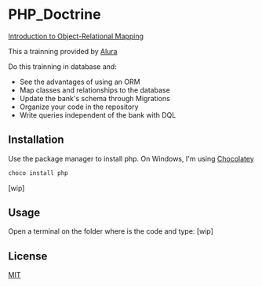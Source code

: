 # PHP_Doctrine
[Introduction to Object-Relational Mapping](https://cursos.alura.com.br/course/php-doctrine-mapeamento-objeto-relacional)

This a trainning provided by [Alura](https://cursos.alura.com.br)

Do this trainning in database and:

- See the advantages of using an ORM
- Map classes and relationships to the database
- Update the bank's schema through Migrations
- Organize your code in the repository
- Write queries independent of the bank with DQL

## Installation

Use the package manager to install php.
On Windows, I'm using [Chocolatey](https://chocolatey.org/)
```bash
choco install php
```
[wip]

## Usage
Open a terminal on the folder where is the code and type:
[wip]

## License
[MIT](https://github.com/GabrielDSousa/PHP_Doctrine/blob/master/LICENSE.md)


